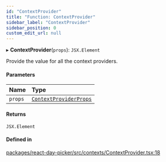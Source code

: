 ```yaml
---
id: "ContextProvider"
title: "Function: ContextProvider"
sidebar_label: "ContextProvider"
sidebar_position: 0
custom_edit_url: null
---
```


▸ **ContextProvider**(`props`): `JSX.Element`

Provide the value for all the context providers.

#### Parameters

| Name | Type |
| :------ | :------ |
| `props` | [`ContextProviderProps`](../types/ContextProviderProps) |

#### Returns

`JSX.Element`

#### Defined in

[packages/react-day-picker/src/contexts/ContextProvider.tsx:18](https://github.com/gpbl/react-day-picker/blob/0df406c0/packages/react-day-picker/src/contexts/ContextProvider.tsx#L18)
